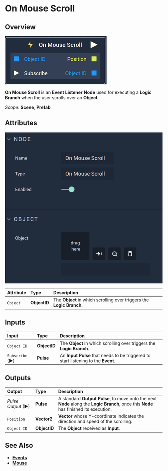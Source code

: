 # On Mouse Scroll

## Overview

![The On Mouse Scroll Node.](../../../.gitbook/assets/onmousescrollnode.png)

**On Mouse Scroll** is an **Event Listener** **Node** used for executing a **Logic Branch** when the user scrolls over an **Object**.

*Scope*: **Scene**, **Prefab**

## Attributes

![The On Mouse Scroll Node Attributes.](../../../.gitbook/assets/onmousescrollattributes.png)

| Attribute | Type | Description |
| :--- | :--- | :--- |
| `Object` | **ObjectID** | The **Object** in which scrolling over triggers the **Logic Branch**. |

## Inputs

| Input | Type | Description |
| :--- | :--- | :--- |
| `Object ID` | **ObjectID** | The **Object** in which scrolling over triggers the **Logic Branch**. |
| `Subscribe` (►)|**Pulse** | An **Input Pulse** that needs to be triggered to start listening to the **Event**. |

## Outputs

| Output | Type | Description |
| :--- | :--- | :--- |
| _Pulse Output_ \(►\) | **Pulse** | A standard **Output Pulse**, to move onto the next **Node** along the **Logic Branch**, once this **Node** has finished its execution. |
| `Position` | **Vector2** | **Vector** whose Y-coordinate indicates the direction and speed of the scrolling. |
| `Object ID` | **ObjectID** | The **Object** received as **Input**. |

## See Also

* [**Events**](../)
* [**Mouse**](./)

